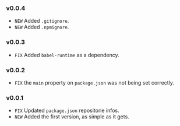 ### v0.0.4
- `NEW` Added `.gitignore`.
- `NEW` Added `.npmignore`.

### v0.0.3
- `FIX` Added `babel-runtime` as a dependency.

### v0.0.2
- `FIX` the `main` property on `package.json` was not being set correctly.

### v0.0.1
- `FIX` Updated `package.json` repositorie infos.
- `NEW` Added the first version, as simple as it gets.